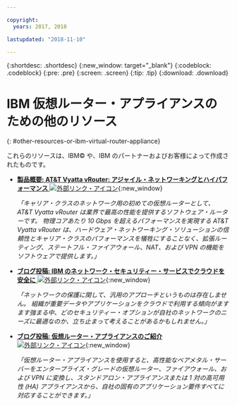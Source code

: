 ```yaml
---

copyright:
  years: 2017, 2018

lastupdated: "2018-11-10"

---
```


{:shortdesc: .shortdesc}
{:new_window: target="_blank"}
{:codeblock: .codeblock}
{:pre: .pre}
{:screen: .screen}
{:tip: .tip}
{:download: .download}

# IBM 仮想ルーター・アプライアンスのための他のリソース
{: #other-resources-or-ibm-virtual-router-appliance}

これらのリソースは、IBM© や、IBM のパートナーおよびお客様によって作成されたものです。

* [**製品概要: AT&T Vyatta vRouter: アジャイル・ネットワーキングとハイパフォーマンス** ![外部リンク・アイコン](../../icons/launch-glyph.svg "外部リンク・アイコン")](https://public.dhe.ibm.com/cloud/bluemix/network/vra/final_vyatta_product_brief_june_2018_2.pdf){:new_window}

    *「キャリア・クラスのネットワーク用の初めての仮想ルーターとして、AT&T Vyatta vRouter は業界で最高の性能を提供するソフトウェア・ルーターです。 物理コアあたり 10 Gbps を超えるパフォーマンスを実現する AT&T Vyatta vRouter は、ハードウェア・ネットワーキング・ソリューションの信頼性とキャリア・クラスのパフォーマンスを犠牲にすることなく、拡張ルーティング、ステートフル・ファイアウォール、NAT、および VPN の機能をソフトウェアで提供します。」*

* [**ブログ投稿: IBM のネットワーク・セキュリティー・サービスでクラウドを安全に** ![外部リンク・アイコン](../../icons/launch-glyph.svg "外部リンク・アイコン")](https://www.ibm.com/blogs/bluemix/2017/09/keep-cloud-safe-ibm-network-security-services/){:new_window}

    *「ネットワークの保護に関して、汎用のアプローチというものは存在しません。 組織が重要データやアプリケーションをクラウドで利用する傾向がますます強まる中、どのセキュリティー・オプションが自社のネットワークのニーズに最適なのか、立ち止まって考えることがあるかもしれません。」*

* [**ブログ投稿: 仮想ルーター・アプライアンスのご紹介** ![外部リンク・アイコン](../../icons/launch-glyph.svg "外部リンク・アイコン")](https://www.ibm.com/blogs/bluemix/2017/07/virtual-router-appliance/){:new_window}

    *「仮想ルーター・アプライアンスを使用すると、高性能なベアメタル・サーバーをエンタープライズ・グレードの仮想ルーター、ファイアウォール、および VPN に変換し、スタンドアロン・アプライアンスまたは 1 対の高可用性 (HA) アプライアンスから、自社の固有のアプリケーション要件すべてに対応することができます。」*
